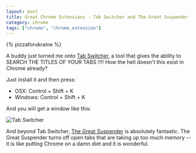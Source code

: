 ```yaml
---
layout: post
title: Great Chrome Extensions - Tab Switcher and The Great Suspender
category: chrome
tags: ["chrome", "chrome_extension"]
---
```

{% pizzaforukraine  %}

A buddy just turned me onto [Tab Switcher](https://chrome.google.com/webstore/detail/tab-switcher/gcilookdakgpccpbcjgnpaecofklimck?hl=en), a tool that gives the ability to SEARCH THE TITLES OF YOUR TABS !!!!  How the hell doesn't this exist in Chrome already?  

Just install it and then press: 

* OSX: Control + Shift + K
* Windows: Control + Shift + K

And you will get a window like this:

![Tab Switcher](/blog/assets/tab_switcher.png) 

And beyond Tab Switcher, [The Great Suspender](https://chrome.google.com/webstore/detail/the-great-suspender/klbibkeccnjlkjkiokjodocebajanakg) is absolutely fantastic.  The Great Suspender turns off open tabs that are taking up too much memory -- it is like putting Chrome on a damn diet and it is wonderful.